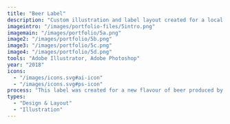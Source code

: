 ```yaml
---
title: "Beer Label"
description: "Custom illustration and label layout created for a local brewery."
imageintro: "/images/portfolio-files/5intro.png"
imagemain: "/images/portfolio/5a.png"
image2: "/images/portfolio/5b.png"
image3: "/images/portfolio/5c.png"
image4: "/images/portfolio/5d.png"
tools: "Adobe Illustrator, Adobe Photoshop"
year: "2018"
icons:
  - "/images/icons.svg#ai-icon"
  - "/images/icons.svg#ps-icon"
process: "This label was created for a new flavour of beer produced by Brasserie Etienne Brule. The illustration was based on the flavour profile of the beer, a strong and fruity summer beer."
types:
  - "Design & Layout"
  - "Illustration"
---
```

